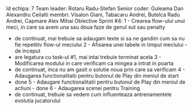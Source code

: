 Id echipa: 7
Team leader: Rotaru Radu-Stefan
Senior coder: Guleama Dan Alexandru
Ceilalti membri: Visalon Giani, Tabacaru Andrei, Butelca Radu Andrei,
Capmare Alex Mihai
Obiective Sprint #4:
1 - Crearea flow-ului unui meci, in care sa avem una sau doua faze de
genul sut sau penalty
- de continuat, mai trebuie sa adaugam texte si sa ne gandim cum sa
 nu fie repetitiv flow-ul meciului
2 - Afisarea unei tabele in timpul meciului - de inceput
- are legatura cu task-ul #1, mai intai trebuie terminat acela
3 - Modificarea modului in care verificam ca mingea a intrat in poarta
- de continuat, inca nu am gasit o solutie noua prin care sa
 verificam
4 - Adaugarea functionalitatii pentru butonul de Play din meniul de start
- done
5 - Adaugare functionalitatii pentru butonul de Play din meniul de
actiuni - done
6 - Adaugarea scenei pentru Training
- de continuat, trebuie sa vedem cum influenteaza antrenamentele
 evolutia jucatorului
